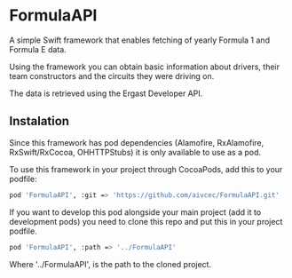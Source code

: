 # FormulaAPI
A simple Swift framework that enables fetching of yearly Formula 1 and Formula E data.      


Using the framework you can obtain basic information about drivers, their team constructors and the circuits they were driving on.

The data is retrieved using the Ergast Developer API.

## Instalation

Since this framework has pod dependencies (Alamofire, RxAlamofire, RxSwift/RxCocoa, OHHTTPStubs) it is only available to use as a pod.

To use this framework in your project through CocoaPods, add this to your podfile:

```bash
pod 'FormulaAPI', :git => 'https://github.com/aivcec/FormulaAPI.git'
```

If you want to develop this pod alongside your main project (add it to development pods) you need to clone this repo and put this in your project podfile.

```bash
pod 'FormulaAPI', :path => '../FormulaAPI'
```
Where '../FormulaAPI', is the path to the cloned project.